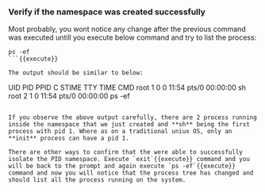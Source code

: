 ### Verify if the namespace was created successfully

Most probably, you wont notice any change after the previous command was executed untill you execute below command and try to list the process:
```
ps -ef
```{{execute}}

The output should be similar to below:
```
UID          PID    PPID  C STIME TTY          TIME CMD
root           1       0  0 11:54 pts/0    00:00:00 sh
root           2       1  0 11:54 pts/0    00:00:00 ps -ef
```

If you observe the above output carefully, there are 2 process running inside the namespace that we just created and **sh** being the first process with pid 1. Where as on a traditional uniux OS, only an **init** process can have a pid 1. 

There are other ways to confirm that the were able to successfully isolate the PID namespace. Execute `exit`{{execute}} command and you will be back to the prompt and again execute `ps -ef`{{execute}} command and now you will notice that the process tree has changed and should list all the process running on the system.